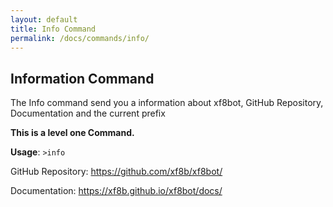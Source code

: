 ```yaml
---
layout: default
title: Info Command
permalink: /docs/commands/info/
---
```


## Information Command

The Info command send you a information about xf8bot, GitHub Repository, Documentation and the current prefix 

**This is a level one Command.**

**Usage**: `>info`

GitHub Repository: https://github.com/xf8b/xf8bot/

Documentation: https://xf8b.github.io/xf8bot/docs/
